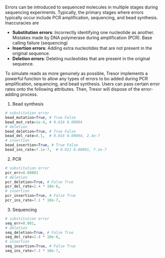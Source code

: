 Errors can be introduced to sequenced molecules in multiple stages during sequencing experiments. Typically, the primary stages where errors typically occur include PCR amplification, sequencing, and bead synthesis. Inaccuracies are

* **Substitution errors**: Incorrectly identifying one nucleotide as another. Mistakes made by DNA polymerase during amplification (PCR). Base calling failure (sequencing)
* **Insertion errors**: Adding extra nucleotides that are not present in the original sequence. 
* **Deletion errors**: Deleting nucleotides that are present in the original sequence.

To simulate reads as more genuinely as possible, Tresor implements a powerful function to allow any types of errors to bo added during PCR amplification, sequencing, and bead synthesis. Users can pass certain error rates onto the following attributes. Then, Tresor will dispose of the error-adding process.

1. Bead synthesis
``` py
# substitution error
bead_mutation=True, # True False
bead_mut_rate=1e-4, # 0.016 0.00004
# deletion
bead_deletion=True, # True False
bead_del_rate=0.1,  # 0.016 0.00004, 2.4e-7
# insertion
bead_insertion=True, # True False
bead_ins_rate=7.1e-7,  # 0.011 0.00001, 7.1e-7
```

2. PCR
``` py
# substitution error
pcr_err=0.00001
# deletion
pcr_deletion=True, # False True
pcr_del_rate=2.4 * 10e-6,
# insertion
pcr_insertion=True, # False True
pcr_ins_rate=7.1 * 10e-7,
```

3. Sequencing
``` py
# substitution error
seq_err=0.001,
# deletion
seq_deletion=True, # False True
seq_del_rate=2.4 * 10e-6,
# insertion
seq_insertion=True, # False True
seq_ins_rate=7.1 * 10e-7,
```